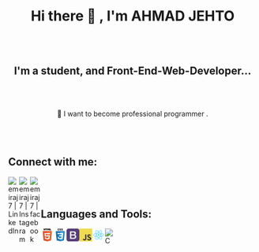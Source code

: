 <h1 align="center">Hi there 👋 , I'm AHMAD JEHTO</h1>

<br />
<br />

<h2 align="center">I'm a student, and Front-End-Web-Developer...</h2>


<br />
<br />


<p align="center">🌱 I want to become professional programmer . </p>

<br />
<br />

## Connect with me:


[<img align="left" alt="emiraj7 | LinkedIn" width="22px" src="https://cdn.jsdelivr.net/npm/simple-icons@v3/icons/linkedin.svg" />][linkedin]
[<img align="left" alt="emiraj7 | Instagram" width="22px" src="https://cdn.jsdelivr.net/npm/simple-icons@v3/icons/instagram.svg" />][instagram]
[<img align="left" alt="emiraj7 | facebook" width="22px" src="https://cdn.jsdelivr.net/npm/simple-icons@v3/icons/facebook.svg" />][facebook]


<br />
<br />

## Languages and Tools:

<img align="left" alt="HTML5" width="26px" src="https://raw.githubusercontent.com/github/explore/80688e429a7d4ef2fca1e82350fe8e3517d3494d/topics/html/html.png" />
<img align="left" alt="CSS3" width="26px" src="https://raw.githubusercontent.com/github/explore/80688e429a7d4ef2fca1e82350fe8e3517d3494d/topics/css/css.png" />
<img align="left" alt="bootstrap" width="26px" src="https://raw.githubusercontent.com/github/explore/80688e429a7d4ef2fca1e82350fe8e3517d3494d/topics/bootstrap/bootstrap.png" />
<img align="left" alt="JavaScript" width="26px" src="https://raw.githubusercontent.com/github/explore/80688e429a7d4ef2fca1e82350fe8e3517d3494d/topics/javascript/javascript.png" />
<img align="left" alt="React" width="26px" src="https://raw.githubusercontent.com/github/explore/80688e429a7d4ef2fca1e82350fe8e3517d3494d/topics/react/react.png" />
<img align="left" alt="C" width="26px" src="https://i.pinimg.com/originals/6e/46/e7/6e46e7dbe2bb73dacc055e5dbd85c3ad.png" />



<br />
<br />


[instagram]: https://www.instagram.com/emir_aj7
[linkedin]: https://www.linkedin.com/in/ahmet-jehto
[facebook]: https://www.facebook.com/ahmad.jehto




